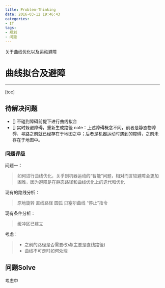 ```yaml
---
title: Problem-Thinking
date: 2016-03-12 19:46:43
categories:
- IT
tags:
- 规划
- 问题
---
```

关于曲线优化以及运动避障 <!--more-->
# 曲线拟合及避障

-----------------

[toc]

## 待解决问题
- [] 不碰到障碍前提下进行曲线拟合
- [] 实时躲避障碍，重新生成路径
note：上述障碍概念不同，前者是静态物障碍，寻路之前就已经存在于地图之中；后者是机器运动时遇到的障碍，之前未存在于地图中。

### 问题评级
问题一：
> 如何进行曲线优化，关乎到机器运动的“智能”问题，相对而言较避障会更加困难，因为避障是在静态路径和曲线优化上的迭代和优化

现有的路线分析：
> 原地旋转   直线路径  圆弧  贝塞尔曲线  “停止”指令

现有条件分析：
> 缓冲区已建立

考虑：
> - 之前的路径是否需要改动(主要是直线路径)
> - 曲线不可走时如何处理

## 问题Solve
考虑中
